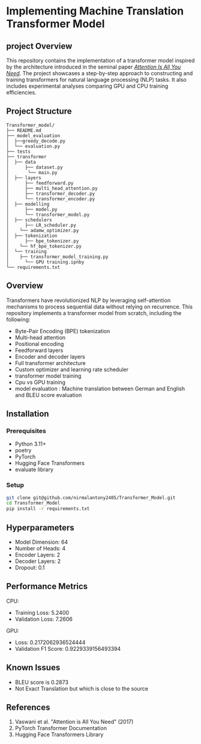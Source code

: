 # Implementing Machine Translation Transformer Model

## project Overview
This repository contains the implementation of a transformer model inspired by the architecture introduced in the seminal paper [*Attention Is All You Need*](https://arxiv.org/abs/1706.03762). The project showcases a step-by-step approach to constructing and training transformers for natural language processing (NLP) tasks. It also includes experimental analyses comparing GPU and CPU training efficiencies.

## Project Structure
```
Transformer_model/
├── README.md
├── model_evaluation
│  ├──greedy_decode.py
│  └── evaluation.py
├── tests
├── transformer
│  ├── data
│	   ├── dataset.py
│       └── main.py
│  ├── layers
│	   ├── feedforward.py
│	   ├── multi_head_attention.py
│	   ├── transformer_decoder.py
│	   └── transformer_encoder.py
│  ├── modelling
│	   ├── model.py
│	   └── transformer_model.py
│  ├── schedulers
│	   ├── LR_scheduler.py
│    └── adamw_optimizer.py
│  ├── tokenization
│	   ├── bpe_tokenizer.py
│    └── hf_bpe_tokenizer.py
│  └── training 
│    ├── transformer_model_training.py
│	   └── GPU training.ipnby
└── requirements.txt
```

## Overview

Transformers have revolutionized NLP by leveraging self-attention mechanisms to process sequential data without relying on recurrence. This repository implements a transformer model from scratch, including the following:

- Byte-Pair Encoding (BPE) tokenization
- Multi-head attention
- Positional encoding
- Feedforward layers
- Encoder and decoder layers
- Full transformer architecture
- Custom optimizer and learning rate scheduler
- transformer model training
- Cpu vs GPU training 
- model evaluation  : Machine translation between German    and English and BLEU score evaluation 

## Installation

### Prerequisites
- Python 3.11+
- poetry 
- PyTorch
- Hugging Face Transformers
- evaluate library

### Setup
```bash
git clone git@github.com/nirmalantony2405/Transformer_Model.git
cd Transformer_Model
pip install -r requirements.txt
```

## Hyperparameters
- Model Dimension: 64
- Number of Heads: 4
- Encoder Layers: 2
- Decoder Layers: 2
- Dropout: 0.1

## Performance Metrics
CPU:
- Training Loss: 5.2400
- Validation Loss: 7.2606

GPU:
- Loss: 0.2172062936524444
- Validation F1 Score: 0.9229339156493394

## Known Issues
- BLEU score is 0.2873
- Not Exact Translation but which is close to the source

## References
1. Vaswani et al. "Attention is All You Need" (2017)
2. PyTorch Transformer Documentation
3. Hugging Face Transformers Library

